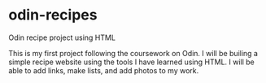 # odin-recipes
Odin recipe project using HTML

This is my first project following the coursework on Odin. I will be builing a simple recipe website using the tools I have learned using HTML. 
I will be able to add links, make lists, and add photos to my work. 